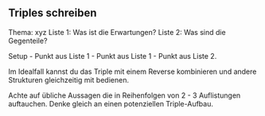 ---
---

## Triples schreiben
Thema: xyz 
Liste 1: Was ist die Erwartungen?
Liste 2: Was sind die Gegenteile?

Setup - Punkt aus Liste 1 - Punkt aus Liste 1 - Punkt aus Liste 2.  

Im Idealfall kannst du das Triple mit einem Reverse kombinieren und andere Strukturen gleichzeitig mit bedienen.  

Achte auf übliche Aussagen die in Reihenfolgen von 2 - 3 Auflistungen auftauchen.  Denke gleich an einen potenziellen Triple-Aufbau.  

